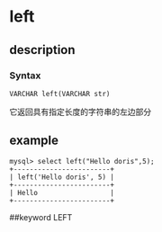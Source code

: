 # left
## description
### Syntax

`VARCHAR left(VARCHAR str)`


它返回具有指定长度的字符串的左边部分

## example

```
mysql> select left("Hello doris",5);
+------------------------+
| left('Hello doris', 5) |
+------------------------+
| Hello                  |
+------------------------+
```
##keyword
LEFT

